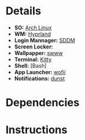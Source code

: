 # Details

* **SO:** [Arch Linux](https://archlinux.org/)
* **WM:** [Hyprland](https://hyprland.org)        
* **Login Mannager:** [SDDM](https://wiki.archlinux.org/title/SDDM)
* **Screen Locker:** 
* **Wallpapper:** [swww](https://github.com/Horus645/swww)
* **Terminal:** [Kitty](https://github.com/kovidgoyal/kitty)
* **Shell:** [Bash]
* **App Launcher:** [wofii](https://github.com/uncomfyhalomacro/wofi)
* **Notifications:** [dunst](https://github.com/dunst-project/dunst)

# Dependencies

# Instructions
